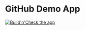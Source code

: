 # GitHub Demo App

  [![Build'n'Check the app](https://github.com/allco/github-browser-test-app/workflows/Build'n'Check%20the%20app/badge.svg)](https://github.com/allco/github-browser-test-app/actions)


